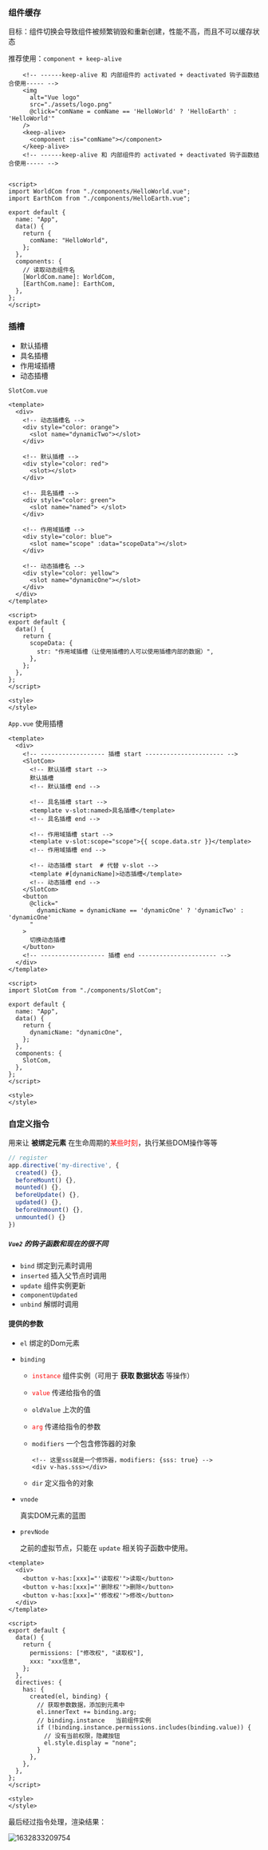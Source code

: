 ### 组件缓存

目标：组件切换会导致组件被频繁销毁和重新创建，性能不高，而且不可以缓存状态

推荐使用：`component + keep-alive`

```vue
    <!-- ------keep-alive 和 内部组件的 activated + deactivated 钩子函数结合使用----- -->
    <img
      alt="Vue logo"
      src="./assets/logo.png"
      @click="comName = comName == 'HelloWorld' ? 'HelloEarth' : 'HelloWorld'"
    />
    <keep-alive>
      <component :is="comName"></component>
    </keep-alive>
    <!-- ------keep-alive 和 内部组件的 activated + deactivated 钩子函数结合使用----- -->


<script>
import WorldCom from "./components/HelloWorld.vue";
import EarthCom from "./components/HelloEarth.vue";

export default {
  name: "App",
  data() {
    return {
      comName: "HelloWorld",
    };
  },
  components: {
    // 读取动态组件名
    [WorldCom.name]: WorldCom,
    [EarthCom.name]: EarthCom,
  },
};
</script>
```



### 插槽

* 默认插槽
* 具名插槽
* 作用域插槽
* 动态插槽

`SlotCom.vue`

```vue
<template>
  <div>
    <!-- 动态插槽名 -->
    <div style="color: orange">
      <slot name="dynamicTwo"></slot>
    </div>

    <!-- 默认插槽 -->
    <div style="color: red">
      <slot></slot>
    </div>

    <!-- 具名插槽 -->
    <div style="color: green">
      <slot name="named"> </slot>
    </div>

    <!-- 作用域插槽 -->
    <div style="color: blue">
      <slot name="scope" :data="scopeData"></slot>
    </div>

    <!-- 动态插槽名 -->
    <div style="color: yellow">
      <slot name="dynamicOne"></slot>
    </div>
  </div>
</template>

<script>
export default {
  data() {
    return {
      scopeData: {
        str: "作用域插槽（让使用插槽的人可以使用插槽内部的数据）",
      },
    };
  },
};
</script>

<style>
</style>
```

`App.vue` 使用插槽

```vue
<template>
  <div>
    <!-- ------------------ 插槽 start ---------------------- -->
    <SlotCom>
      <!-- 默认插槽 start -->
      默认插槽
      <!-- 默认插槽 end -->

      <!-- 具名插槽 start -->
      <template v-slot:named>具名插槽</template>
      <!-- 具名插槽 end -->

      <!-- 作用域插槽 start -->
      <template v-slot:scope="scope">{{ scope.data.str }}</template>
      <!-- 作用域插槽 end -->

      <!-- 动态插槽 start  # 代替 v-slot -->
      <template #[dynamicName]>动态插槽</template>
      <!-- 动态插槽 end -->
    </SlotCom>
    <button
      @click="
        dynamicName = dynamicName == 'dynamicOne' ? 'dynamicTwo' : 'dynamicOne'
      "
    >
      切换动态插槽
    </button>
    <!-- ------------------ 插槽 end ---------------------- -->
  </div>
</template>

<script>
import SlotCom from "./components/SlotCom";

export default {
  name: "App",
  data() {
    return {
      dynamicName: "dynamicOne",
    };
  },
  components: {
    SlotCom,
  },
};
</script>

<style>
</style>

```



### 自定义指令

用来让 **被绑定元素**  在生命周期的<font color=red>某些时刻</font>，执行某些DOM操作等等

```js
// register
app.directive('my-directive', {
  created() {},
  beforeMount() {},
  mounted() {},
  beforeUpdate() {},
  updated() {},
  beforeUnmount() {},
  unmounted() {}
})
```

##### `Vue2` 的钩子函数和现在的很不同

* `bind` 绑定到元素时调用
* `inserted` 插入父节点时调用
* `update` 组件实例更新
* `componentUpdated` 
* `unbind` 解绑时调用

#### 提供的参数

* `el` 绑定的Dom元素

* `binding`

  * <font color=red>`instance`</font>  组件实例（可用于 **获取 数据状态** 等操作）

  * <font color=red>`value`</font> 传递给指令的值

  * `oldValue` 上次的值

  * <font color=red>`arg` </font> 传递给指令的参数

  * `modifiers` 一个包含修饰器的对象

    ```vue
    <!-- 这里sss就是一个修饰器，modifiers: {sss: true} -->
    <div v-has.sss></div>
    ```

  * `dir` 定义指令的对象

* `vnode`

  真实DOM元素的蓝图

* `prevNode`

  之前的虚拟节点，只能在 `update` 相关钩子函数中使用。

```vue
<template>
  <div>
    <button v-has:[xxx]="'读取权'">读取</button>
    <button v-has:[xxx]="'删除权'">删除</button>
    <button v-has:[xxx]="'修改权'">修改</button>
  </div>
</template>

<script>
export default {
  data() {
    return {
      permissions: ["修改权", "读取权"],
      xxx: "xxx信息",
    };
  },
  directives: {
    has: {
      created(el, binding) {
        // 获取参数数据，添加到元素中
        el.innerText += binding.arg;
        // binding.instance   当前组件实例
        if (!binding.instance.permissions.includes(binding.value)) {
          // 没有当前权限，隐藏按钮
          el.style.display = "none";
        }
      },
    },
  },
};
</script>

<style>
</style>
```

最后经过指令处理，渲染结果：

![1632833209754](随堂笔记/1632833209754.png) 


